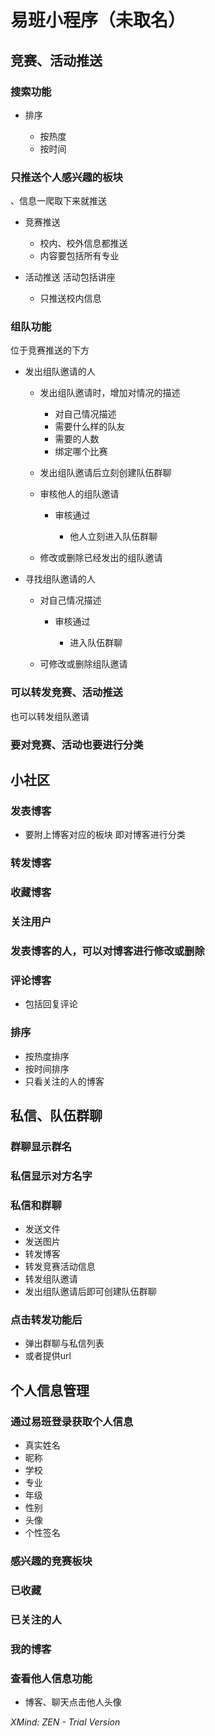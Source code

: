 # 易班小程序（未取名）

##  竞赛、活动推送

### 搜索功能

- 排序

	- 按热度
	- 按时间

### 只推送个人感兴趣的板块
、信息一爬取下来就推送

- 竞赛推送

	- 校内、校外信息都推送
	- 内容要包括所有专业

- 活动推送
活动包括讲座

	- 只推送校内信息

### 组队功能
位于竞赛推送的下方

- 发出组队邀请的人

	- 发出组队邀请时，增加对情况的描述

		- 对自己情况描述
		- 需要什么样的队友
		- 需要的人数
		- 绑定哪个比赛

	- 发出组队邀请后立刻创建队伍群聊
	- 审核他人的组队邀请

		- 审核通过

			- 他人立刻进入队伍群聊

	- 修改或删除已经发出的组队邀请

- 寻找组队邀请的人

	- 对自己情况描述

		- 审核通过

			- 进入队伍群聊

	- 可修改或删除组队邀请

### 可以转发竞赛、活动推送
也可以转发组队邀请

### 要对竞赛、活动也要进行分类

## 小社区

### 发表博客

- 要附上博客对应的板块
即对博客进行分类

### 转发博客

### 收藏博客

### 关注用户

### 发表博客的人，可以对博客进行修改或删除

### 评论博客

- 包括回复评论

### 排序

- 按热度排序
- 按时间排序
- 只看关注的人的博客

## 私信、队伍群聊

### 群聊显示群名

### 私信显示对方名字

### 私信和群聊

- 发送文件
- 发送图片
- 转发博客
- 转发竞赛活动信息
- 转发组队邀请
- 发出组队邀请后即可创建队伍群聊

### 点击转发功能后

- 弹出群聊与私信列表
- 或者提供url

## 个人信息管理

### 通过易班登录获取个人信息

- 真实姓名
- 昵称
- 学校
- 专业
- 年级
- 性别
- 头像
- 个性签名

### 感兴趣的竞赛板块

### 已收藏

### 已关注的人

### 我的博客

### 查看他人信息功能

- 博客、聊天点击他人头像

*XMind: ZEN - Trial Version*